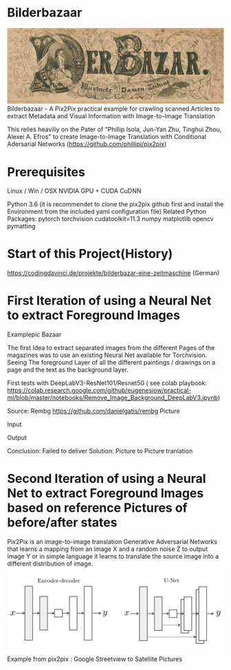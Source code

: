# Bilderbazaar
![Bilderbazaar](https://github.com/wooolfy/Bilderbazaar/blob/main/pic/bazaar.png)
Bilderbazaar - A Pix2Pix practical example for crawling scanned Articles to extract Metadata and Visual Information with Image-to-Image Translation


This relies heaviliy on the Pater of "Phillip Isola, Jun-Yan Zhu, Tinghui Zhou, Alexei A. Efros" to create Image-to-Image Translation with Conditional Adersarial Networks (https://github.com/phillipi/pix2pix)

# Prerequisites
Linux / Win / OSX
NVIDIA GPU + CUDA CuDNN

Python 3.6 
(it is recommendet to clone the pix2pix github first and install the Environment from the included yaml configuration file)
Related Python Packages:
pytorch torchvision cudatoolkit=11.3 
numpy 
matplotlib
opencv
pymatting



# Start of this Project(History)

https://codingdavinci.de/projekte/bilderbazar-eine-zeitmaschine (German)

# First Iteration of using a Neural Net to extract Foreground Images 

Examplepic Bazaar

The first Idea to extract separated images from the different Pages of the magazines was to use an existing Neural Net available for Torchvision. Seeing The foreground Layer of all the different paintings / drawings on a page and the text as the background layer.

First tests with DeepLabV3-ResNet101/Resnet50 ( see colab playbook: https://colab.research.google.com/github/eugenesiow/practical-ml/blob/master/notebooks/Remove_Image_Background_DeepLabV3.ipynb)

Source: Rembg
https://github.com/danielgatis/rembg
Picture

Input

Output  


Conclusion: Failed to deliver 
Solution: Picture to Picture tranlation

# Second Iteration of using a Neural Net to extract Foreground Images based on reference Pictures of before/after states

Pix2Pix is an image-to-image translation Generative Adversarial Networks that learns a mapping from an image X and a random noise Z to output image Y or in simple language it learns to translate the source image into a different distribution of image.

![Unet](https://github.com/wooolfy/Bilderbazaar/blob/main/pic/unet.png)



Example from pix2pix : Google Streetview to Satellite Pictures


